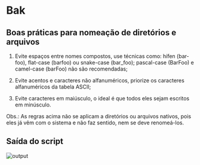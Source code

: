 <h1>Bak</h1>

<h2>Boas práticas para nomeação de diretórios e arquivos</h2>

<ol>
	<li>
		<p>
			Evite espaços entre nomes compostos, use técnicas como: hífen (bar-foo), flat-case (barfoo) ou
			snake-case (bar_foo); pascal-case (BarFoo) e camel-case (barFoo) não são recomendadas;
		</p>
	</li>
	<li>
		<p>
			Evite acentos e caracteres não alfanuméricos, priorize os caracteres alfanuméricos da tabela ASCII;
		</p>
	</li>
	<li>
		<p>
			Evite caracteres em maiúsculo, o ideal é que todos eles sejam escritos em minúsculo.
		</p>
	</li>
</ol>

<p>
	Obs.: As regras acima não se aplicam a diretórios ou arquivos nativos, pois eles já vêm com o sistema e não faz sentido, nem se deve
	renomeá-los.
</p>

<h2>Saída do script</h2>

![output](https://user-images.githubusercontent.com/94535032/235560007-041854b8-8a76-45f2-bcbb-a54b4d5ffa8f.png)
